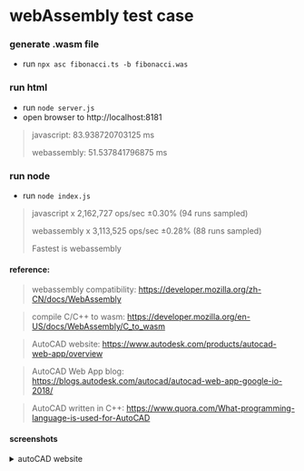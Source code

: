 # webAssembly test case

### generate .wasm file

- run `npx asc fibonacci.ts -b fibonacci.was`

### run html

- run `node server.js`
- open browser to http://localhost:8181

>javascript: 83.938720703125 ms
>
>webassembly: 51.537841796875 ms

### run node

- run `node index.js`

> javascript x 2,162,727 ops/sec ±0.30% (94 runs sampled)
>
> webassembly x 3,113,525 ops/sec ±0.28% (88 runs sampled)
>
> Fastest is webassembly


#### reference:

> webassembly compatibility: https://developer.mozilla.org/zh-CN/docs/WebAssembly

> compile C/C++ to wasm: https://developer.mozilla.org/en-US/docs/WebAssembly/C_to_wasm

> AutoCAD website: https://www.autodesk.com/products/autocad-web-app/overview

> AutoCAD Web App blog: https://blogs.autodesk.com/autocad/autocad-web-app-google-io-2018/

> AutoCAD written in C++: https://www.quora.com/What-programming-language-is-used-for-AutoCAD

#### screenshots

<details>
  <summary>autoCAD website</summary>
  
  ![autoCAD](https://user-images.githubusercontent.com/38830527/140081085-51bce7b4-9947-43f0-83b5-0eec1a4ac4b0.PNG)
</details>

